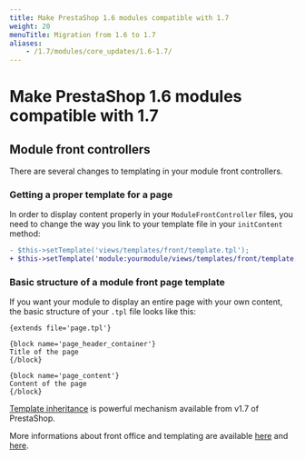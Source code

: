 ```yaml
---
title: Make PrestaShop 1.6 modules compatible with 1.7
weight: 20
menuTitle: Migration from 1.6 to 1.7
aliases:
    - /1.7/modules/core_updates/1.6-1.7/
---
```


# Make PrestaShop 1.6 modules compatible with 1.7

## Module front controllers

There are several changes to templating in your module front controllers.

### Getting a proper template for a page

In order to display content properly in your `ModuleFrontController` files, you need to change the way you link to your template file in your `initContent` method:


```patch
- $this->setTemplate('views/templates/front/template.tpl');
+ $this->setTemplate('module:yourmodule/views/templates/front/template.tpl');
```

### Basic structure of a module front page template

If you want your module to display an entire page with your own content, the basic structure of your `.tpl` file looks like this:

```smarty
{extends file='page.tpl'}

{block name='page_header_container'}
Title of the page
{/block}

{block name='page_content'}
Content of the page
{/block}
```

[Template inheritance](https://devdocs.prestashop.com/1.7/themes/reference/template-inheritance/) is powerful mechanism available from v1.7 of PrestaShop.

More informations about front office and templating are available [here](https://devdocs.prestashop.com/1.7/modules/creation/displaying-content-in-front-office/#embedding-a-template-in-the-theme) and [here](https://devdocs.prestashop.com/1.7/themes/).

